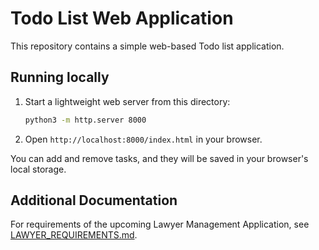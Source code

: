 # Todo List Web Application

This repository contains a simple web-based Todo list application.

## Running locally

1. Start a lightweight web server from this directory:

   ```bash
   python3 -m http.server 8000
   ```

2. Open `http://localhost:8000/index.html` in your browser.

You can add and remove tasks, and they will be saved in your browser's local storage.

## Additional Documentation

For requirements of the upcoming Lawyer Management Application, see [LAWYER_REQUIREMENTS.md](LAWYER_REQUIREMENTS.md).

